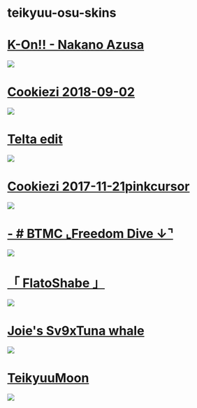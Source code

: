
# teikyuu-osu-skins

# [K-On!! - Nakano Azusa](https://tkym.s-ul.eu/szS5aRpF)
![](https://imgur.com/lg8GlhR.png)

# [Cookiezi 2018-09-02](https://circle-people.com/wp-content/Skins/Cookiezi/Cookiezi%2033%202018-09-02.osk)
![](https://osu.ppy.sh/ss/12217212)

# [Telta edit](https://drive.google.com/file/d/1qQ3JQY3jyEBPI1pn-AOkW5YisbNGg-6L/view)
![](https://imgur.com/2dAhcG6.png)

# [Cookiezi 2017-11-21pinkcursor](https://circle-people.com/wp-content/Skins/Cookiezi/Cookiezi%2026%202017-11-21%20pinkcursor.osk)
![](https://shigeskinss.s-ul.eu/vo4irF0e)

# [- # BTMC   ⌞Freedom Dive  ↓⌝](https://docs.google.com/document/d/1cdNRONhdA9xbKrpChrBhF9B8AezwhAnhfMtxeIVhmWk/edit)
![](https://imgur.com/Kc1Mlhe.png)

# [「 FlatoShabe 」](https://drive.google.com/file/d/10QJA8TIqlMuoDvi0v6pV0b_0sAY_EKgR/view)
![](https://imgur.com/tgNJMqU.png)

# [Joie's Sv9xTuna whale](https://vxc.s-ul.eu/SyY9X9YH)
![](https://imgur.com/dR9ELiy.png)

# [TeikyuuMoon](https://tkym.s-ul.eu/XB2tLefd)
![](https://imgur.com/qpSQc0C.png)
